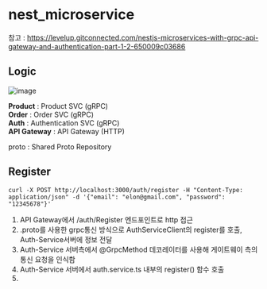 # nest_microservice
참고 : https://levelup.gitconnected.com/nestjs-microservices-with-grpc-api-gateway-and-authentication-part-1-2-650009c03686

## Logic
![image](https://user-images.githubusercontent.com/41901043/170220843-dc69d3a4-229b-44dc-b931-cbe1bb7d8f75.png)  

**Product** : Product SVC (gRPC)  
**Order** : Order SVC (gRPC)   
**Auth** :  Authentication SVC (gRPC)  
**API Gateway** : API Gateway (HTTP)  

proto : Shared Proto Repository  



## Register  
```
curl -X POST http://localhost:3000/auth/register -H "Content-Type: application/json" -d '{"email": "elon@gmail.com", "password": "12345678"}'
```
1. API Gateway에서 /auth/Register 엔드포인트로 http 접근
2. .proto를 사용한 grpc통신 방식으로 AuthServiceClient의 register를 호출, Auth-Service서버에 정보 전달
3. Auth-Service 서버측에서 @GrpcMethod 데코레이터를 사용해 게이트웨이 측의 통신 요청을 인식함
4. Auth-Service 서버에서 auth.service.ts 내부의 register() 함수 호출
5. 


